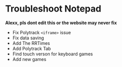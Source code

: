# Troubleshoot Notepad

**Alexx, pls dont edit this or the website may never fix**

- Fix Polytrack `<iframe>` issue
- Fix data saving
- Add The RRTimes
- Add Polytrack Tab
- Find touch verson for keyboard games
- Add new games